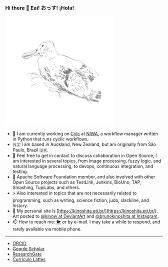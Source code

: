 ### Hi there 👋 Eaí!  おっす! ¡Hola!

![](https://raw.githubusercontent.com/kinow/kinow/master/southern-royal-albatross-transparent.png)

- 🔭 I am currently working on [Cylc](https://cylc.github.io) at [NIWA](https://niwa.co.nz/), a workflow manager written in Python that runs cyclic workflows.
- 🇳🇿 I am based in Auckland, New Zealand, but am originally from São Paulo, Brazil 🇧🇷.
- 👯 Feel free to get in contact to discuss collaboration in Open Source, I am interested in several topics, from image processing, fuzzy logic, and natural language processing, to devops, continuous integration, and testing.
- 🌱 Apache Software Foundation member, and also involved with other Open Source projects such as TestLink, Jenkins, BioUno, TAP, Smashing, TupiLabs, and others.
- ⚡ Also interested in topics that are not necessarily related to programming, such as writing, science fiction, judo, slackline, and history.
- 📖 My personal site is [https://kinoshita.eti.br/](https://kinoshita.eti.br/). Art posted to [@kinow at DeviantArt](https://www.deviantart.com/kinow) and [@brunokinoshita at Instagram](https://www.instagram.com/brunokinoshita/).
- 📫 How to reach me: [🐦](https://twitter.com/kinow/) or by e-mail. I may take a while to respond, and rarely available via mobile phone.

<hr />

* [ORCID](https://orcid.org/0000-0001-8250-4074)
* [Google Scholar](https://scholar.google.com/citations?user=9ipmigEAAAAJ&hl=en)
* [ResearchGate](https://www.researchgate.net/profile/Bruno_De_Paula_Kinoshita)
* [Currículo Lattes](http://lattes.cnpq.br/8666082096927948)
